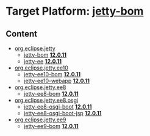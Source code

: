 # Target Platform: [jetty-bom](https://raw.githubusercontent.com/eclipse-orbit/orbit-simrel/main/maven-jetty/tp/other/MavenJettySupplement.target)

## Content
 - [org.eclipse.jetty](https://repo1.maven.org/maven2/org/eclipse/jetty/)
    - [jetty-bom](https://repo1.maven.org/maven2/org/eclipse/jetty/jetty-bom/) **[12.0.11](https://repo1.maven.org/maven2/org/eclipse/jetty/jetty-bom/12.0.11)**
    - [jetty-ee](https://repo1.maven.org/maven2/org/eclipse/jetty/jetty-ee/) **[12.0.11](https://repo1.maven.org/maven2/org/eclipse/jetty/jetty-ee/12.0.11)**
 - [org.eclipse.jetty.ee10](https://repo1.maven.org/maven2/org/eclipse/jetty/ee10/)
    - [jetty-ee10-bom](https://repo1.maven.org/maven2/org/eclipse/jetty/ee10/jetty-ee10-bom/) **[12.0.11](https://repo1.maven.org/maven2/org/eclipse/jetty/ee10/jetty-ee10-bom/12.0.11)**
    - [jetty-ee10-webapp](https://repo1.maven.org/maven2/org/eclipse/jetty/ee10/jetty-ee10-webapp/) **[12.0.11](https://repo1.maven.org/maven2/org/eclipse/jetty/ee10/jetty-ee10-webapp/12.0.11)**
 - [org.eclipse.jetty.ee8](https://repo1.maven.org/maven2/org/eclipse/jetty/ee8/)
    - [jetty-ee8-bom](https://repo1.maven.org/maven2/org/eclipse/jetty/ee8/jetty-ee8-bom/) **[12.0.11](https://repo1.maven.org/maven2/org/eclipse/jetty/ee8/jetty-ee8-bom/12.0.11)**
 - [org.eclipse.jetty.ee8.osgi](https://repo1.maven.org/maven2/org/eclipse/jetty/ee8/osgi/)
    - [jetty-ee8-osgi-boot](https://repo1.maven.org/maven2/org/eclipse/jetty/ee8/osgi/jetty-ee8-osgi-boot/) **[12.0.11](https://repo1.maven.org/maven2/org/eclipse/jetty/ee8/osgi/jetty-ee8-osgi-boot/12.0.11)**
    - [jetty-ee8-osgi-boot-jsp](https://repo1.maven.org/maven2/org/eclipse/jetty/ee8/osgi/jetty-ee8-osgi-boot-jsp/) **[12.0.11](https://repo1.maven.org/maven2/org/eclipse/jetty/ee8/osgi/jetty-ee8-osgi-boot-jsp/12.0.11)**
 - [org.eclipse.jetty.ee9](https://repo1.maven.org/maven2/org/eclipse/jetty/ee9/)
    - [jetty-ee9-bom](https://repo1.maven.org/maven2/org/eclipse/jetty/ee9/jetty-ee9-bom/) **[12.0.11](https://repo1.maven.org/maven2/org/eclipse/jetty/ee9/jetty-ee9-bom/12.0.11)**
